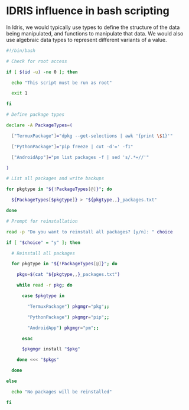 # IDRIS influence in bash scripting 

In Idris, we would typically use types to define the structure of the data being manipulated, and functions to manipulate that data. We would also use algebraic data types to represent different variants of a value.

```bash
#!/bin/bash

# Check for root access

if [ $(id -u) -ne 0 ]; then

  echo "This script must be run as root"

  exit 1

fi

# Define package types

declare -A PackageTypes=(

  ["TermuxPackage"]="dpkg --get-selections | awk '{print \$1}'"

  ["PythonPackage"]="pip freeze | cut -d'=' -f1"

  ["AndroidApp"]="pm list packages -f | sed 's/.*=//'"

)

# List all packages and write backups

for pkgtype in "${!PackageTypes[@]}"; do

  ${PackageTypes[$pkgtype]} > "${pkgtype,,}_packages.txt"

done

# Prompt for reinstallation

read -p "Do you want to reinstall all packages? [y/n]: " choice

if [ "$choice" = "y" ]; then

  # Reinstall all packages

  for pkgtype in "${!PackageTypes[@]}"; do

    pkgs=$(cat "${pkgtype,,}_packages.txt")

    while read -r pkg; do

      case $pkgtype in

        "TermuxPackage") pkgmgr="pkg";;

        "PythonPackage") pkgmgr="pip";;

        "AndroidApp") pkgmgr="pm";;

      esac

      $pkgmgr install "$pkg"

    done <<< "$pkgs"

  done

else

  echo "No packages will be reinstalled"

fi
```
